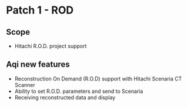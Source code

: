 <!-- TITLE: Patch 1 Rod -->
<!-- SUBTITLE: A quick summary of Patch 1 Rod -->

# Patch 1 - ROD
## Scope
* Hitachi R.O.D. project support

## Aqi new features
* Reconstruction On Demand (R.O.D) support with Hitachi Scenaria CT Scanner
* Ability to set R.O.D. parameters and send to Scenaria
* Receiving reconstructed data and display
